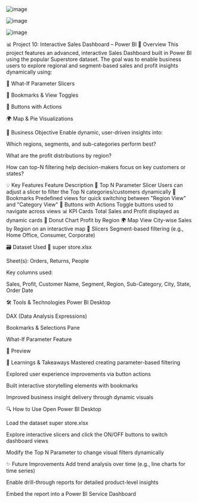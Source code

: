 ![image](https://github.com/user-attachments/assets/f8d6af5a-88b5-4550-aa30-4076408693c8)

![image](https://github.com/user-attachments/assets/29536160-b883-4f33-a551-b93facc7a3c8)

![image](https://github.com/user-attachments/assets/83e7f341-c808-4c3d-a4fd-13e790f9c277)


📊 Project 10: Interactive Sales Dashboard – Power BI
🧾 Overview
This project features an advanced, interactive Sales Dashboard built in Power BI using the popular Superstore dataset. The goal was to enable business users to explore regional and segment-based sales and profit insights dynamically using:

📌 What-If Parameter Slicers

🧭 Bookmarks & View Toggles

🔘 Buttons with Actions

🌍 Map & Pie Visualizations

🎯 Business Objective
Enable dynamic, user-driven insights into:

Which regions, segments, and sub-categories perform best?

What are the profit distributions by region?

How can top-N filtering help decision-makers focus on key customers or states?

💡 Key Features
Feature	Description
🔢 Top N Parameter Slicer	Users can adjust a slicer to filter the Top N categories/customers dynamically
🧭 Bookmarks	Predefined views for quick switching between "Region View" and "Category View"
🔘 Buttons with Actions	Toggle buttons used to navigate across views
📊 KPI Cards	Total Sales and Profit displayed as dynamic cards
🧁 Donut Chart	Profit by Region
🌍 Map View	City-wise Sales by Region on an interactive map
📌 Slicers	Segment-based filtering (e.g., Home Office, Consumer, Corporate)

🗃️ Dataset Used
📁 super store.xlsx

Sheet(s): Orders, Returns, People

Key columns used:

Sales, Profit, Customer Name, Segment, Region, Sub-Category, City, State, Order Date

🛠️ Tools & Technologies
Power BI Desktop

DAX (Data Analysis Expressions)

Bookmarks & Selections Pane

What-If Parameter Feature

📸 Preview

🧠 Learnings & Takeaways
Mastered creating parameter-based filtering

Explored user experience improvements via button actions

Built interactive storytelling elements with bookmarks

Improved business insight delivery through dynamic visuals

🔍 How to Use
Open Power BI Desktop

Load the dataset super store.xlsx

Explore interactive slicers and click the ON/OFF buttons to switch dashboard views

Modify the Top N Parameter to change visual filters dynamically

✨ Future Improvements
Add trend analysis over time (e.g., line charts for time series)

Enable drill-through reports for detailed product-level insights

Embed the report into a Power BI Service Dashboard
